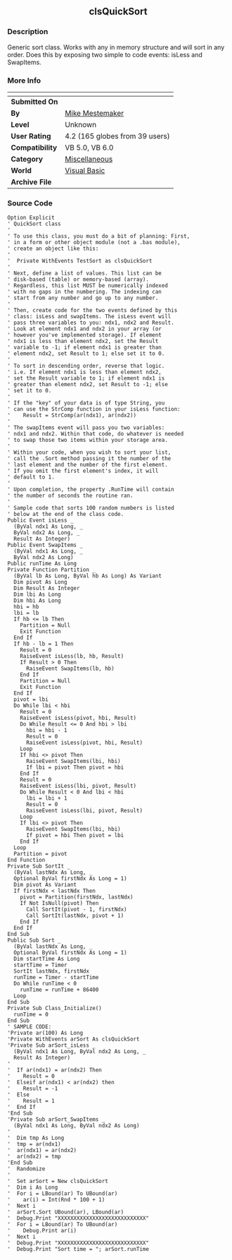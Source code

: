 ﻿<div align="center">

## clsQuickSort


</div>

### Description

Generic sort class. Works with any in memory structure and will sort in any order. Does this by exposing two simple to code events: isLess and SwapItems.
 
### More Info
 


<span>             |<span>
---                |---
**Submitted On**   |
**By**             |[Mike Mestemaker](https://github.com/Planet-Source-Code/PSCIndex/blob/master/ByAuthor/mike-mestemaker.md)
**Level**          |Unknown
**User Rating**    |4.2 (165 globes from 39 users)
**Compatibility**  |VB 5\.0, VB 6\.0
**Category**       |[Miscellaneous](https://github.com/Planet-Source-Code/PSCIndex/blob/master/ByCategory/miscellaneous__1-1.md)
**World**          |[Visual Basic](https://github.com/Planet-Source-Code/PSCIndex/blob/master/ByWorld/visual-basic.md)
**Archive File**   |[](https://github.com/Planet-Source-Code/mike-mestemaker-clsquicksort__1-1091/archive/master.zip)





### Source Code

```
Option Explicit
' QuickSort class
'
' To use this class, you must do a bit of planning: First,
' in a form or other object module (not a .bas module),
' create an object like this:
'
'  Private WithEvents TestSort as clsQuickSort
'
' Next, define a list of values. This list can be
' disk-based (table) or memory-based (array).
' Regardless, this list MUST be numerically indexed
' with no gaps in the numbering. The indexing can
' start from any number and go up to any number.
'
' Then, create code for the two events defined by this
' class: isLess and swapItems. The isLess event will
' pass three variables to you: ndx1, ndx2 and Result.
' Look at element ndx1 and ndx2 in your array (or
' however you've implemented storage). If element
' ndx1 is less than element ndx2, set the Result
' variable to -1; if element ndx1 is greater than
' element ndx2, set Result to 1; else set it to 0.
'
' To sort in descending order, reverse that logic.
' i.e. If element ndx1 is less than element ndx2,
' set the Result variable to 1; if element ndx1 is
' greater than element ndx2, set Result to -1; else
' set it to 0.
'
' If the "key" of your data is of type String, you
' can use the StrComp function in your isLess function:
'    Result = StrComp(ar(ndx1), ar(ndx2))
'
' The swapItems event will pass you two variables:
' ndx1 and ndx2. Within that code, do whatever is needed
' to swap those two items within your storage area.
'
' Within your code, when you wish to sort your list,
' call the .Sort method passing it the number of the
' last element and the number of the first element.
' If you omit the first element's index, it will
' default to 1.
'
' Upon completion, the property .RunTime will contain
' the number of seconds the routine ran.
'
' Sample code that sorts 100 random numbers is listed
' below at the end of the class code.
Public Event isLess _
  (ByVal ndx1 As Long, _
  ByVal ndx2 As Long, _
  Result As Integer)
Public Event SwapItems _
  (ByVal ndx1 As Long, _
  ByVal ndx2 As Long)
Public runTime As Long
Private Function Partition _
  (ByVal lb As Long, ByVal hb As Long) As Variant
  Dim pivot As Long
  Dim Result As Integer
  Dim lbi As Long
  Dim hbi As Long
  hbi = hb
  lbi = lb
  If hb <= lb Then
    Partition = Null
    Exit Function
  End If
  If hb - lb = 1 Then
    Result = 0
    RaiseEvent isLess(lb, hb, Result)
    If Result > 0 Then
      RaiseEvent SwapItems(lb, hb)
    End If
    Partition = Null
    Exit Function
  End If
  pivot = lbi
  Do While lbi < hbi
    Result = 0
    RaiseEvent isLess(pivot, hbi, Result)
    Do While Result <= 0 And hbi > lbi
      hbi = hbi - 1
      Result = 0
      RaiseEvent isLess(pivot, hbi, Result)
    Loop
    If hbi <> pivot Then
      RaiseEvent SwapItems(lbi, hbi)
      If lbi = pivot Then pivot = hbi
    End If
    Result = 0
    RaiseEvent isLess(lbi, pivot, Result)
    Do While Result < 0 And lbi < hbi
      lbi = lbi + 1
      Result = 0
      RaiseEvent isLess(lbi, pivot, Result)
    Loop
    If lbi <> pivot Then
      RaiseEvent SwapItems(lbi, hbi)
      If pivot = hbi Then pivot = lbi
    End If
  Loop
  Partition = pivot
End Function
Private Sub SortIt _
  (ByVal lastNdx As Long, _
  Optional ByVal firstNdx As Long = 1)
  Dim pivot As Variant
  If firstNdx < lastNdx Then
    pivot = Partition(firstNdx, lastNdx)
    If Not IsNull(pivot) Then
      Call SortIt(pivot - 1, firstNdx)
      Call SortIt(lastNdx, pivot + 1)
    End If
  End If
End Sub
Public Sub Sort _
  (ByVal lastNdx As Long, _
  Optional ByVal firstNdx As Long = 1)
  Dim startTime As Long
  startTime = Timer
  SortIt lastNdx, firstNdx
  runTime = Timer - startTime
  Do While runTime < 0
    runTime = runTime + 86400
  Loop
End Sub
Private Sub Class_Initialize()
  runTime = 0
End Sub
' SAMPLE CODE:
'Private ar(100) As Long
'Private WithEvents arSort As clsQuickSort
'Private Sub arSort_isLess _
  (ByVal ndx1 As Long, ByVal ndx2 As Long, _
  Result As Integer)
'
'  If ar(ndx1) = ar(ndx2) Then
'    Result = 0
'  Elseif ar(ndx1) < ar(ndx2) then
'    Result = -1
'  Else
'    Result = 1
'  End If
'End Sub
'Private Sub arSort_SwapItems _
  (ByVal ndx1 As Long, ByVal ndx2 As Long)
'
'  Dim tmp As Long
'  tmp = ar(ndx1)
'  ar(ndx1) = ar(ndx2)
'  ar(ndx2) = tmp
'End Sub
'  Randomize
'
'  Set arSort = New clsQuickSort
'  Dim i As Long
'  For i = LBound(ar) To UBound(ar)
'    ar(i) = Int(Rnd * 100 + 1)
'  Next i
'  arSort.Sort UBound(ar), LBound(ar)
'  Debug.Print "XXXXXXXXXXXXXXXXXXXXXXXXXXXX"
'  For i = LBound(ar) To UBound(ar)
'    Debug.Print ar(i)
'  Next i
'  Debug.Print "XXXXXXXXXXXXXXXXXXXXXXXXXXXX"
'  Debug.Print "Sort time = "; arSort.runTime
```


